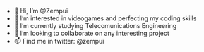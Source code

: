 - 👋 Hi, I’m @Zempui
- 👀 I’m interested in videogames and perfecting my coding skills
- 🌱 I’m currently studying Telecomunications Engineering
- 💞️ I’m looking to collaborate on any interesting project
- 📫 Find me in twitter: @zempui

<!---
Zempui/Zempui is a ✨ special ✨ repository because its `README.md` (this file) appears on your GitHub profile.
You can click the Preview link to take a look at your changes.
--->

